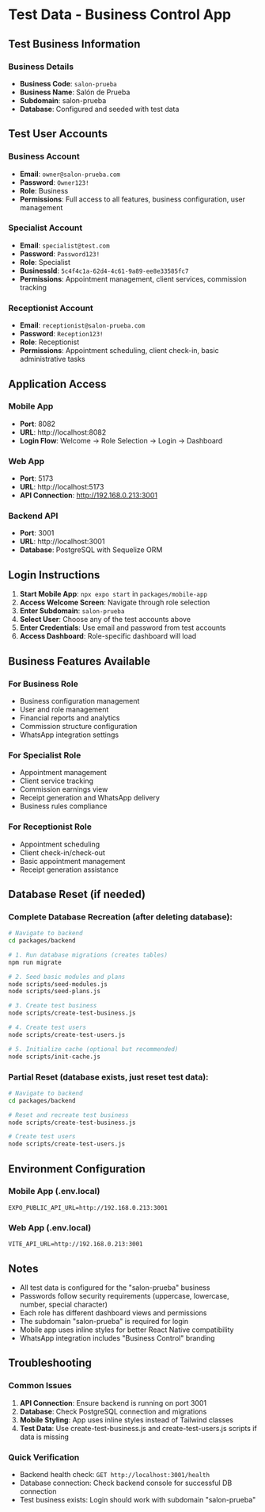 # Test Data - Business Control App

## Test Business Information

### Business Details
- **Business Code**: `salon-prueba`
- **Business Name**: Salón de Prueba
- **Subdomain**: salon-prueba
- **Database**: Configured and seeded with test data

## Test User Accounts

### Business Account
- **Email**: `owner@salon-prueba.com`
- **Password**: `Owner123!`
- **Role**: Business
- **Permissions**: Full access to all features, business configuration, user management

### Specialist Account
- **Email**: `specialist@test.com`
- **Password**: `Password123!`
- **Role**: Specialist
- **BusinessId**: `5c4f4c1a-62d4-4c61-9a89-ee8e33585fc7`
- **Permissions**: Appointment management, client services, commission tracking

### Receptionist Account
- **Email**: `receptionist@salon-prueba.com`
- **Password**: `Reception123!`
- **Role**: Receptionist
- **Permissions**: Appointment scheduling, client check-in, basic administrative tasks

## Application Access

### Mobile App
- **Port**: 8082
- **URL**: http://localhost:8082
- **Login Flow**: Welcome → Role Selection → Login → Dashboard

### Web App
- **Port**: 5173
- **URL**: http://localhost:5173
- **API Connection**: http://192.168.0.213:3001

### Backend API
- **Port**: 3001
- **URL**: http://localhost:3001
- **Database**: PostgreSQL with Sequelize ORM

## Login Instructions

1. **Start Mobile App**: `npx expo start` in `packages/mobile-app`
2. **Access Welcome Screen**: Navigate through role selection
3. **Enter Subdomain**: `salon-prueba`
4. **Select User**: Choose any of the test accounts above
5. **Enter Credentials**: Use email and password from test accounts
6. **Access Dashboard**: Role-specific dashboard will load

## Business Features Available

### For Business Role
- Business configuration management
- User and role management
- Financial reports and analytics
- Commission structure configuration
- WhatsApp integration settings

### For Specialist Role
- Appointment management
- Client service tracking
- Commission earnings view
- Receipt generation and WhatsApp delivery
- Business rules compliance

### For Receptionist Role
- Appointment scheduling
- Client check-in/check-out
- Basic appointment management
- Receipt generation assistance

## Database Reset (if needed)

### Complete Database Recreation (after deleting database):

```bash
# Navigate to backend
cd packages/backend

# 1. Run database migrations (creates tables)
npm run migrate

# 2. Seed basic modules and plans
node scripts/seed-modules.js
node scripts/seed-plans.js

# 3. Create test business
node scripts/create-test-business.js

# 4. Create test users
node scripts/create-test-users.js

# 5. Initialize cache (optional but recommended)
node scripts/init-cache.js
```

### Partial Reset (database exists, just reset test data):

```bash
# Navigate to backend
cd packages/backend

# Reset and recreate test business
node scripts/create-test-business.js

# Create test users
node scripts/create-test-users.js
```

## Environment Configuration

### Mobile App (.env.local)
```
EXPO_PUBLIC_API_URL=http://192.168.0.213:3001
```

### Web App (.env.local)
```
VITE_API_URL=http://192.168.0.213:3001
```

## Notes

- All test data is configured for the "salon-prueba" business
- Passwords follow security requirements (uppercase, lowercase, number, special character)
- Each role has different dashboard views and permissions
- The subdomain "salon-prueba" is required for login
- Mobile app uses inline styles for better React Native compatibility
- WhatsApp integration includes "Business Control" branding

## Troubleshooting

### Common Issues
1. **API Connection**: Ensure backend is running on port 3001
2. **Database**: Check PostgreSQL connection and migrations
3. **Mobile Styling**: App uses inline styles instead of Tailwind classes
4. **Test Data**: Use create-test-business.js and create-test-users.js scripts if data is missing

### Quick Verification
- Backend health check: `GET http://localhost:3001/health`
- Database connection: Check backend console for successful DB connection
- Test business exists: Login should work with subdomain "salon-prueba"